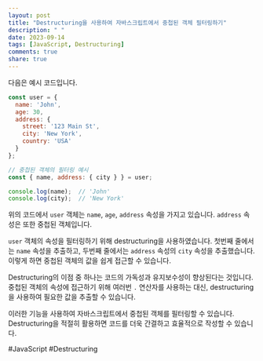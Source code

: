 ```yaml
---
layout: post
title: "Destructuring을 사용하여 자바스크립트에서 중첩된 객체 필터링하기"
description: " "
date: 2023-09-14
tags: [JavaScript, Destructuring]
comments: true
share: true
---
```


다음은 예시 코드입니다.

```javascript
const user = {
  name: 'John',
  age: 30,
  address: {
    street: '123 Main St',
    city: 'New York',
    country: 'USA'
  }
};

// 중첩된 객체의 필터링 예시
const { name, address: { city } } = user;

console.log(name);  // 'John'
console.log(city);  // 'New York'
```

위의 코드에서 `user` 객체는 `name`, `age`, `address` 속성을 가지고 있습니다. `address` 속성은 또한 중첩된 객체입니다. 

`user` 객체의 속성을 필터링하기 위해 destructuring을 사용하였습니다. 첫번째 줄에서는 `name` 속성을 추출하고, 두번째 줄에서는 `address` 속성의 `city` 속성을 추출했습니다. 이렇게 하면 중첩된 객체의 값을 쉽게 접근할 수 있습니다.

Destructuring의 이점 중 하나는 코드의 가독성과 유지보수성이 향상된다는 것입니다. 중첩된 객체의 속성에 접근하기 위해 여러번 `.` 연산자를 사용하는 대신, destructuring을 사용하여 필요한 값을 추출할 수 있습니다.

이러한 기능을 사용하여 자바스크립트에서 중첩된 객체를 필터링할 수 있습니다. Destructuring을 적절히 활용하면 코드를 더욱 간결하고 효율적으로 작성할 수 있습니다.

#JavaScript #Destructuring